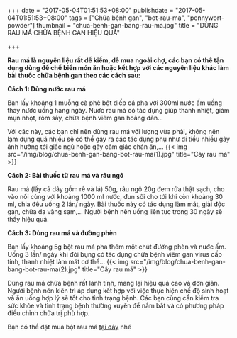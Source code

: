 +++
date = "2017-05-04T01:51:53+08:00"
publishdate = "2017-05-04T01:51:53+08:00"
tags = ["Chữa bệnh gan", "bot-rau-ma", "pennywort-powder"]
thumbnail = "chua-benh-gan-bang-rau-ma.jpg"
title = "DÙNG RAU MÁ CHỮA BỆNH GAN HIỆU QUẢ"

+++

**Rau má là nguyên liệu rất dễ kiếm, dễ mua ngoài chợ, các bạn có thể tận dụng dùng để chế biến món ăn hoặc kết hợp với các nguyên liệu khác làm bài thuốc chữa bệnh gan theo các cách sau:**
 
**Cách 1: Dùng nước rau má**
 
Bạn lấy khoảng 1 muỗng cà phê bột diếp cá pha với 300ml nước ấm uống thay nước uống hàng ngày. Nước rau má có tác dụng giúp thanh nhiệt, giảm mụn nhọt, rôm sảy, chữa bệnh viêm gan hoàng đản…
 
Với các này, các bạn chỉ nên dùng rau má với lượng vừa phải, không nên lạm dụng quá nhiều sẽ có thể gây ra các tác dụng phụ như đi tiểu nhiều gây ảnh hưởng tới giấc ngủ hoặc gây cảm giác chán ăn,…
 {{< img src="/img/blog/chua-benh-gan-bang-bot-rau-ma(1).jpg" title="Cây rau má" >}} 

**Cách 2: Bài thuốc từ rau má và râu ngô**
 
Rau má (lấy cả dây gồm rễ và lá) 50g, râu ngô 20g đem rửa thật sạch, cho vào nồi cùng với khoảng 1000 ml nước, đun sôi cho tới khi còn khoảng 30 ml, chia đều uống 2 lần/ ngày. Bài thuốc này có tác dụng làm mát, giải độc gan, chữa da vàng sạm,… Người bệnh nên uống liên tục trong 30 ngày sẽ thấy hiệu quả.
 
**Cách 3: Dùng rau má và đường phèn**
 
Bạn lấy khoảng 5g bột rau má pha thêm một chút đường phèn và nước ấm. Uống 3 lần/ ngày khi đói bụng có tác dụng chữa bệnh viêm gan virus cấp tính, thanh nhiệt làm mát cơ thể…
 {{< img src="/img/blog/chua-benh-gan-bang-bot-rau-ma(2).jpg" title="Cây rau má" >}} 

Dùng rau má chữa bệnh rất lành tính, mang lại hiệu quả cao và đơn giản. Người bệnh nên kiên trì áp dụng kết hợp với việc thực hiện chế độ sinh hoạt và ăn uống hợp lý sẽ tốt cho tình trạng bệnh. Các bạn cũng cần kiểm tra sức khỏe và tình trạng bệnh thường xuyên để nắm bắt và có phương pháp điều chỉnh chữa trị phù hợp.

Bạn có thể đặt mua bột rau má [tại đây](/san-pham/bot-rau-ma-100g/) nhé
